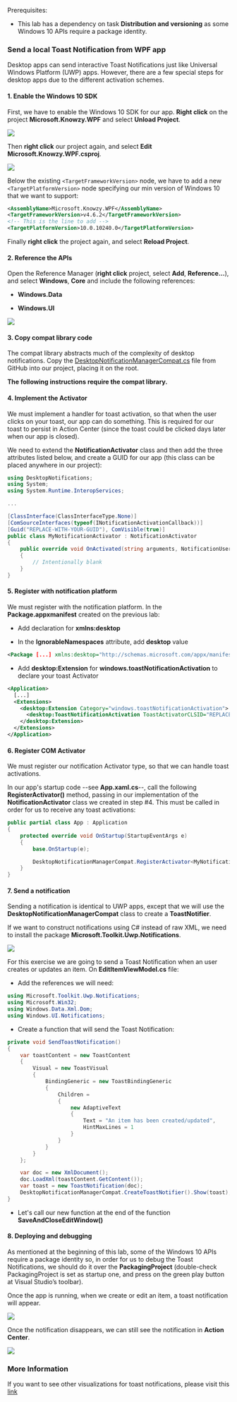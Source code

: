 Prerequisites:

-   This lab has a dependency on task **Distribution and versioning** as some Windows 10 APIs require a package identity.

### Send a local Toast Notification from WPF app

Desktop apps can send interactive Toast Notifications just like Universal Windows Platform (UWP) apps. However, there are a few special steps for desktop apps due to the different activation schemes.

#### 1. Enable the Windows 10 SDK

First, we have to enable the Windows 10 SDK for our app. **Right click** on the project **Microsoft.Knowzy.WPF** and select **Unload Project**.

![](../media/Picture9.png)

Then **right click** our project again, and select **Edit Microsoft.Knowzy.WPF.csproj**.

![](../media/Picture10.png)

Below the existing `<TargetFrameworkVersion>` node, we have to add a new `<TargetPlatformVersion>` node specifying our min version of Windows 10 that we want to support:

~~~~~~~~~~~~~~~~~~~~~~~~~~~~~~~~~~~~~~~~~~~~~~~~~~~~~~~~~~~~~~~~~~~~~~~~~~~~ xml
<AssemblyName>Microsoft.Knowzy.WPF</AssemblyName>
<TargetFrameworkVersion>v4.6.2</TargetFrameworkVersion>
<!-- This is the line to add -->
<TargetPlatformVersion>10.0.10240.0</TargetPlatformVersion>
~~~~~~~~~~~~~~~~~~~~~~~~~~~~~~~~~~~~~~~~~~~~~~~~~~~~~~~~~~~~~~~~~~~~~~~~~~~~

Finally **right click** the project again, and select **Reload Project**.

#### 2. Reference the APIs

Open the Reference Manager (**right click** project, select **Add**, **Reference...**), and select **Windows**, **Core** and include the following references:

-   **Windows.Data**

-   **Windows.UI**

![](../media/Picture11.png)

#### 3. Copy compat library code

The compat library abstracts much of the complexity of desktop notifications. Copy the
<a href="https://raw.githubusercontent.com/WindowsNotifications/desktop-toasts/master/CS/DesktopToastsApp/DesktopNotificationManagerCompat.cs" target="_blank">DesktopNotificationManagerCompat.cs</a>
file from GitHub into our project, placing it on the root.

**The following instructions require the compat library.**

#### 4. Implement the Activator

We must implement a handler for toast activation, so that when the user clicks on your toast, our app can do something. This is required for our toast to persist in Action Center (since the toast could be clicked days later when our app is closed).

We need to extend the **NotificationActivator** class and then add the three attributes listed below, and create a GUID for our app (this class can be placed anywhere in our project):

~~~~~~~~~~~~~~~~~~~~~~~~~~~~~~~~~~~~~~~~~~~~~~~~~~~~~~~~~~~~~~~~~~~~~~~~~ csharp
using DesktopNotifications;
using System;
using System.Runtime.InteropServices;

...

[ClassInterface(ClassInterfaceType.None)]
[ComSourceInterfaces(typeof(INotificationActivationCallback))]
[Guid("REPLACE-WITH-YOUR-GUID"), ComVisible(true)]
public class MyNotificationActivator : NotificationActivator
{
    public override void OnActivated(string arguments, NotificationUserInput userInput, string appUserModelId)
    {
        // Intentionally blank
    }
}
~~~~~~~~~~~~~~~~~~~~~~~~~~~~~~~~~~~~~~~~~~~~~~~~~~~~~~~~~~~~~~~~~~~~~~~~~

#### 5. Register with notification platform

We must register with the notification platform. In the **Package.appxmanifest** created on the previous lab:

-   Add declaration for **xmlns:desktop**

-   In the **IgnorableNamespaces** attribute, add **desktop** value

~~~~~~~~~~~~~~~~~~~~~~~~~~~~~~~~~~~~~~~~~~~~~~~~~~~~~~~~~~~~~~~~~~~~~~~~~~~~ xml
<Package [...] xmlns:desktop="http://schemas.microsoft.com/appx/manifest/desktop/windows10" IgnorableNamespaces="[...] desktop">
~~~~~~~~~~~~~~~~~~~~~~~~~~~~~~~~~~~~~~~~~~~~~~~~~~~~~~~~~~~~~~~~~~~~~~~~~~~~

-   Add **desktop:Extension** for **windows.toastNotificationActivation** to declare your toast Activator

~~~~~~~~~~~~~~~~~~~~~~~~~~~~~~~~~~~~~~~~~~~~~~~~~~~~~~~~~~~~~~~~~~~~~~~~~~~~ xml
<Application>
  [...]
  <Extensions>
    <desktop:Extension Category="windows.toastNotificationActivation">
      <desktop:ToastNotificationActivation ToastActivatorCLSID="REPLACE-WITH-YOUR-GUID" />
    </desktop:Extension>
  </Extensions>
</Application>
~~~~~~~~~~~~~~~~~~~~~~~~~~~~~~~~~~~~~~~~~~~~~~~~~~~~~~~~~~~~~~~~~~~~~~~~~~~~

#### 6. Register COM Activator

We must register our notification Activator type, so that we can handle toast activations.

In our app's startup code --see **App.xaml.cs**--, call the following **RegisterActivator()** method, passing in our implementation of the
**NotificationActivator** class we created in step \#4. This must be called in order for us to receive any toast activations:

~~~~~~~~~~~~~~~~~~~~~~~~~~~~~~~~~~~~~~~~~~~~~~~~~~~~~~~~~~~~~~~~~~~~~~~~~ csharp
public partial class App : Application
{
    protected override void OnStartup(StartupEventArgs e)
    {
        base.OnStartup(e);

        DesktopNotificationManagerCompat.RegisterActivator<MyNotificationActivator>();
    }
}
~~~~~~~~~~~~~~~~~~~~~~~~~~~~~~~~~~~~~~~~~~~~~~~~~~~~~~~~~~~~~~~~~~~~~~~~~

#### 7. Send a notification

Sending a notification is identical to UWP apps, except that we will use the **DesktopNotificationManagerCompat** class to create a **ToastNotifier**.

If we want to construct notifications using C\# instead of raw XML, we need to install the package **Microsoft.Toolkit.Uwp.Notifications**.

![](../media/Picture12.png)

For this exercise we are going to send a Toast Notification when an user creates or updates an item. On **EditItemViewModel.cs** file:

-   Add the references we will need:

~~~~~~~~~~~~~~~~~~~~~~~~~~~~~~~~~~~~~~~~~~~~~~~~~~~~~~~~~~~~~~~~~~~~~~~~~ csharp
using Microsoft.Toolkit.Uwp.Notifications;
using Microsoft.Win32;
using Windows.Data.Xml.Dom;
using Windows.UI.Notifications;
~~~~~~~~~~~~~~~~~~~~~~~~~~~~~~~~~~~~~~~~~~~~~~~~~~~~~~~~~~~~~~~~~~~~~~~~~

-   Create a function that will send the Toast Notification:

~~~~~~~~~~~~~~~~~~~~~~~~~~~~~~~~~~~~~~~~~~~~~~~~~~~~~~~~~~~~~~~~~~~~~~~~~ csharp
private void SendToastNotification()
{
    var toastContent = new ToastContent
    {
        Visual = new ToastVisual
        {
            BindingGeneric = new ToastBindingGeneric
            {
                Children =
                {
                    new AdaptiveText
                    {
                        Text = "An item has been created/updated",
                        HintMaxLines = 1
                    }
                }
            }
        }
    };

    var doc = new XmlDocument();
    doc.LoadXml(toastContent.GetContent());
    var toast = new ToastNotification(doc);
    DesktopNotificationManagerCompat.CreateToastNotifier().Show(toast);
}
~~~~~~~~~~~~~~~~~~~~~~~~~~~~~~~~~~~~~~~~~~~~~~~~~~~~~~~~~~~~~~~~~~~~~~~~~

-   Let's call our new function at the end of the function **SaveAndCloseEditWindow()**

#### 8. Deploying and debugging

As mentioned at the beginning of this lab, some of the Windows 10 APIs require a package identity so, in order for us to debug the Toast Notifications, we should do it over the **PackagingProject** (double-check PackagingProject is set as startup one, and press on the green play button at Visual Studio’s toolbar).

Once the app is running, when we create or edit an item, a toast notification will appear.

![](../media/Picture14.png)

Once the notification disappears, we can still see the notification in **Action Center**.

![](../media/Picture15.png)

### More Information

If you want to see other visualizations for toast notifications, please visit this <a href="https://docs.microsoft.com/windows/uwp/design/shell/tiles-and-notifications/adaptive-interactive-toasts">link</a>
